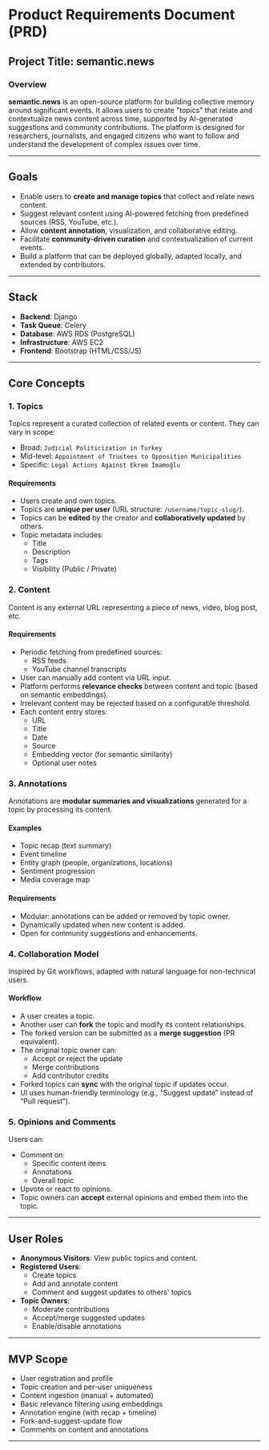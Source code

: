 # Product Requirements Document (PRD)

## Project Title: semantic.news

### Overview

**semantic.news** is an open-source platform for building collective memory around significant events. It allows users to create "topics" that relate and contextualize news content across time, supported by AI-generated suggestions and community contributions. The platform is designed for researchers, journalists, and engaged citizens who want to follow and understand the development of complex issues over time.

---

## Goals

- Enable users to **create and manage topics** that collect and relate news content.
- Suggest relevant content using AI-powered fetching from predefined sources (RSS, YouTube, etc.).
- Allow **content annotation**, visualization, and collaborative editing.
- Facilitate **community-driven curation** and contextualization of current events.
- Build a platform that can be deployed globally, adapted locally, and extended by contributors.

---

## Stack

- **Backend**: Django
- **Task Queue**: Celery
- **Database**: AWS RDS (PostgreSQL)
- **Infrastructure**: AWS EC2
- **Frontend**: Bootstrap (HTML/CSS/JS)

---

## Core Concepts

### 1. Topics

Topics represent a curated collection of related events or content. They can vary in scope:

- Broad: `Judicial Politicization in Turkey`
- Mid-level: `Appointment of Trustees to Opposition Municipalities`
- Specific: `Legal Actions Against Ekrem İmamoğlu`

#### Requirements

- Users create and own topics.
- Topics are **unique per user** (URL structure: `/username/topic-slug/`).
- Topics can be **edited** by the creator and **collaboratively updated** by others.
- Topic metadata includes:
  - Title
  - Description
  - Tags
  - Visibility (Public / Private)

### 2. Content

Content is any external URL representing a piece of news, video, blog post, etc.

#### Requirements

- Periodic fetching from predefined sources:
  - RSS feeds
  - YouTube channel transcripts
- User can manually add content via URL input.
- Platform performs **relevance checks** between content and topic (based on semantic embeddings).
- Irrelevant content may be rejected based on a configurable threshold.
- Each content entry stores:
  - URL
  - Title
  - Date
  - Source
  - Embedding vector (for semantic similarity)
  - Optional user notes

### 3. Annotations

Annotations are **modular summaries and visualizations** generated for a topic by processing its content.

#### Examples

- Topic recap (text summary)
- Event timeline
- Entity graph (people, organizations, locations)
- Sentiment progression
- Media coverage map

#### Requirements

- Modular: annotations can be added or removed by topic owner.
- Dynamically updated when new content is added.
- Open for community suggestions and enhancements.

### 4. Collaboration Model

Inspired by Git workflows, adapted with natural language for non-technical users.

#### Workflow

- A user creates a topic.
- Another user can **fork** the topic and modify its content relationships.
- The forked version can be submitted as a **merge suggestion** (PR equivalent).
- The original topic owner can:
  - Accept or reject the update
  - Merge contributions
  - Add contributor credits
- Forked topics can **sync** with the original topic if updates occur.
- UI uses human-friendly terminology (e.g., “Suggest update” instead of “Pull request”).

### 5. Opinions and Comments

Users can:

- Comment on:
  - Specific content items
  - Annotations
  - Overall topic
- Upvote or react to opinions.
- Topic owners can **accept** external opinions and embed them into the topic.

---

## User Roles

- **Anonymous Visitors**: View public topics and content.
- **Registered Users**:
  - Create topics
  - Add and annotate content
  - Comment and suggest updates to others' topics
- **Topic Owners**:
  - Moderate contributions
  - Accept/merge suggested updates
  - Enable/disable annotations

---

## MVP Scope

- User registration and profile
- Topic creation and per-user uniqueness
- Content ingestion (manual + automated)
- Basic relevance filtering using embeddings
- Annotation engine (with recap + timeline)
- Fork-and-suggest-update flow
- Comments on content and annotations

---
